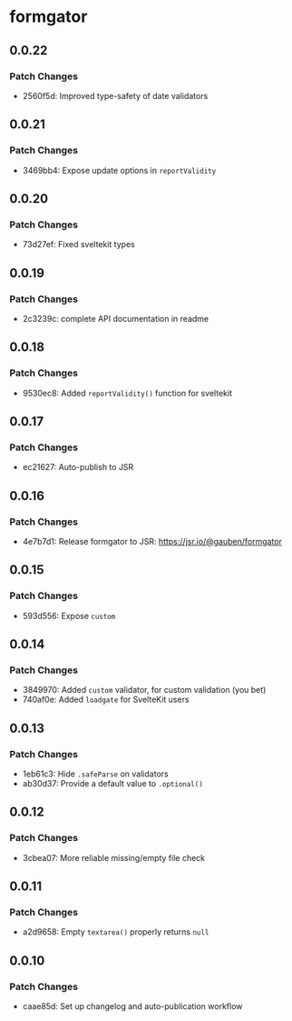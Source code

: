 # formgator

## 0.0.22

### Patch Changes

- 2560f5d: Improved type-safety of date validators

## 0.0.21

### Patch Changes

- 3469bb4: Expose update options in `reportValidity`

## 0.0.20

### Patch Changes

- 73d27ef: Fixed sveltekit types

## 0.0.19

### Patch Changes

- 2c3239c: complete API documentation in readme

## 0.0.18

### Patch Changes

- 9530ec8: Added `reportValidity()` function for sveltekit

## 0.0.17

### Patch Changes

- ec21627: Auto-publish to JSR

## 0.0.16

### Patch Changes

- 4e7b7d1: Release formgator to JSR: https://jsr.io/@gauben/formgator

## 0.0.15

### Patch Changes

- 593d556: Expose `custom`

## 0.0.14

### Patch Changes

- 3849970: Added `custom` validator, for custom validation (you bet)
- 740af0e: Added `loadgate` for SvelteKit users

## 0.0.13

### Patch Changes

- 1eb61c3: Hide `.safeParse` on validators
- ab30d37: Provide a default value to `.optional()`

## 0.0.12

### Patch Changes

- 3cbea07: More reliable missing/empty file check

## 0.0.11

### Patch Changes

- a2d9658: Empty `textarea()` properly returns `null`

## 0.0.10

### Patch Changes

- caae85d: Set up changelog and auto-publication workflow
